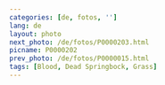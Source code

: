 ```yaml
---
categories: [de, fotos, '']
lang: de
layout: photo
next_photo: /de/fotos/P0000203.html
picname: P0000202
prev_photo: /de/fotos/P0000015.html
tags: [Blood, Dead Springbock, Grass]
---
```

